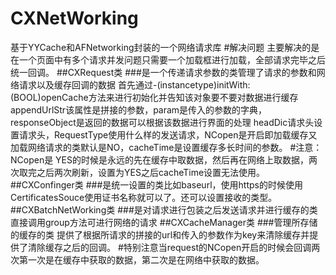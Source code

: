 # CXNetWorking
基于YYCache和AFNetworking封装的一个网络请求库
#解决问题
主要解决的是在一个页面中有多个请求并发问题只需要一个加载框进行加载，全部请求完毕之后统一回调。
##CXRequest类
###是一个传递请求参数的类管理了请求的参数和网络请求以及缓存回调的数据
首先通过-(instancetype)initWith:(BOOL)openCache方法来进行初始化并告知该对象要不要对数据进行缓存
appendUrlStr该属性是拼接的参数，param是传入的参数的字典，responseObject是返回的数据可以根据该数据进行界面的处理
headDic请求头设置请求头，RequestType使用什么样的发送请求，NCopen是开启即加载缓存又加载网络请求的类默认是NO，cacheTime是设置缓存多长时间的参数。
#注意：NCopen是 YES的时候是永远的先在缓存中取数据，然后再在网络上取数据，两次取完之后两次刷新，设置为YES之后cacheTime设置无法使用。
##CXConfinger类
###是统一设置的类比如baseurl，使用https的时候使用CertificatesSouce使用证书名称就可以了。还可以设置接收的类型。
##CXBatchNetWorking类
###是对请求进行包装之后发送请求并进行缓存的类直接调用group方法可进行网络的请求
##CXCacheManager类
###管理所存储的缓存的类
提供了根据所请求的拼接的url和传入的参数作为key来清除缓存并提供了清除缓存之后的回调。
#特别注意当request的NCopen开启的时候会回调两次第一次是在缓存中获取的数据，第二次是在网络中获取的数据。
